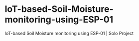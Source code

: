# IoT-based-Soil-Moisture-monitoring-using-ESP-01
IoT-based Soil Moisture monitoring using ESP-01 | Solo Project
